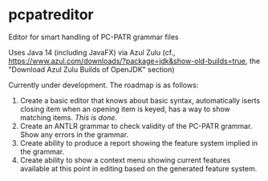 # pcpatreditor
Editor for smart handling of PC-PATR grammar files

Uses Java 14 (including JavaFX) via Azul Zulu (cf., https://www.azul.com/downloads/?package=jdk&show-old-builds=true, the "Download Azul Zulu Builds of OpenJDK" section)

Currently under development.  The roadmap is as follows:

1. Create a basic editor that knows about basic syntax, automatically iserts closing item when an opening item is keyed, has a way to show matching items.  *This is done.*
2. Create an ANTLR grammar to check validity of the PC-PATR grammar.  Show any errors in the grammar.
3. Create ability to produce a report showing the feature system implied in the grammar.
1. Create ability to show a context menu showing current features available at this point in editing based on the generated feature system.
